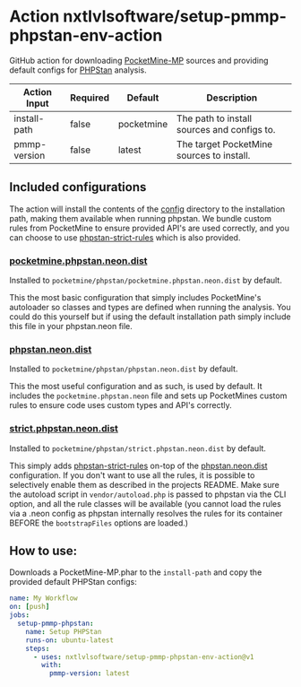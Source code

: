 # Action nxtlvlsoftware/setup-pmmp-phpstan-env-action

GitHub action for downloading [PocketMine-MP](https://github.com/pmmp/PocketMine-MP) sources and providing default configs for [PHPStan](https://github.com/phpstan/phpstan) analysis.

| Action Input | Required | Default    | Description                                 |
|--------------|----------|------------|---------------------------------------------|
| install-path | false    | pocketmine | The path to install sources and configs to. |
| pmmp-version | false    | latest     | The target PocketMine sources to install.   |

## Included configurations
The action will install the contents of the [config](./config) directory to the installation path, making them available
when running phpstan. We bundle custom rules from PocketMine to ensure provided API's are used correctly, and you can choose
to use [phpstan-strict-rules](https://github.com/phpstan/phpstan-strict-rules) which is also provided.

### [pocketmine.phpstan.neon.dist](./config/pocketmine.phpstan.neon.dist)
Installed to `pocketmine/phpstan/pocketmine.phpstan.neon.dist` by default.

This the most basic configuration that simply includes PocketMine's autoloader so classes and types are defined when running
the analysis. You could do this yourself but if using the default installation path simply include this file in your phpstan.neon
file.

### [phpstan.neon.dist](./config/phpstan.neon.dist)
Installed to `pocketmine/phpstan/phpstan.neon.dist` by default.

This the most useful configuration and as such, is used by default. It includes the `pocketmine.phpstan.neon` file and sets
up PocketMines custom rules to ensure code uses custom types and API's correctly.

### [strict.phpstan.neon.dist](./config/phpstan.neon.dist)
Installed to `pocketmine/phpstan/strict.phpstan.neon.dist` by default.

This simply adds [phpstan-strict-rules](https://github.com/phpstan/phpstan-strict-rules) on-top of the [phpstan.neon.dist](./config/phpstan.neon.dist)
configuration. If you don't want to use all the rules, it is possible to selectively enable them as described in the projects README.
Make sure the autoload script in `vendor/autoload.php` is passed to phpstan via the CLI option, and all the rule classes will
be available (you cannot load the rules via a .neon config as phpstan internally resolves the rules for its container BEFORE the `bootstrapFiles` options are loaded.)


## How to use:
Downloads a PocketMine-MP.phar to the `install-path` and copy the provided default PHPStan configs:

```yml
name: My Workflow
on: [push]
jobs:
  setup-pmmp-phpstan:
    name: Setup PHPStan
    runs-on: ubuntu-latest
    steps:
      - uses: nxtlvlsoftware/setup-pmmp-phpstan-env-action@v1
        with:
          pmmp-version: latest
```
